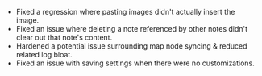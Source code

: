 - Fixed a regression where pasting images didn't actually insert the image.
- Fixed an issue where deleting a note referenced by other notes didn't clear out that note's content.
- Hardened a potential issue surrounding map node syncing & reduced related log bloat.
- Fixed an issue with saving settings when there were no customizations.